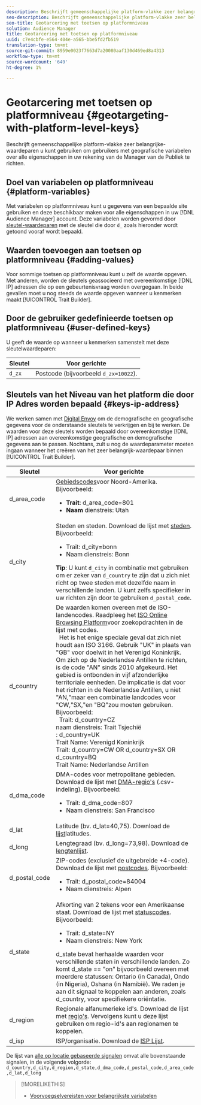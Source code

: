 ```yaml
---
description: Beschrijft gemeenschappelijke platform-vlakke zeer belangrijke-waardeparen u kunt gebruiken om gebruikers met geografische variabelen over alle eigenschappen in uw rekening van de Manager van de Publiek te richten.
seo-description: Beschrijft gemeenschappelijke platform-vlakke zeer belangrijke-waardeparen u kunt gebruiken om gebruikers met geografische variabelen over alle eigenschappen in uw rekening van de Manager van de Publiek te richten.
seo-title: Geotarcering met toetsen op platformniveau
solution: Audience Manager
title: Geotarcering met toetsen op platformniveau
uuid: c7e4cbfe-e564-404e-a565-bbe5fd2fb519
translation-type: tm+mt
source-git-commit: 8959e0023f7663d7a20080aaf130d469ed8a4313
workflow-type: tm+mt
source-wordcount: '649'
ht-degree: 1%

---
```



# Geotarcering met toetsen op platformniveau {#geotargeting-with-platform-level-keys}

Beschrijft gemeenschappelijke platform-vlakke zeer belangrijke-waardeparen u kunt gebruiken om gebruikers met geografische variabelen over alle eigenschappen in uw rekening van de Manager van de Publiek te richten.

<!-- c_tb_platform_vars.xml -->

## Doel van variabelen op platformniveau {#platform-variables}

Met variabelen op platformniveau kunt u gegevens van een bepaalde site gebruiken en deze beschikbaar maken voor alle eigenschappen in uw [!DNL Audience Manager] account. Deze variabelen worden gevormd door [sleutel-waardeparen](../../reference/key-value-pairs-explained.md) met de sleutel die door `d_` zoals hieronder wordt getoond vooraf wordt bepaald.

## Waarden toevoegen aan toetsen op platformniveau {#adding-values}

Voor sommige toetsen op platformniveau kunt u zelf de waarde opgeven. Met anderen, worden de sleutels geassocieerd met overeenkomstige [!DNL IP] adressen die op een gebeurtenisvraag worden overgegaan. In beide gevallen moet u nog steeds de waarde opgeven wanneer u kenmerken maakt [!UICONTROL Trait Builder].

## Door de gebruiker gedefinieerde toetsen op platformniveau {#user-defined-keys}

U geeft de waarde op wanneer u kenmerken samenstelt met deze sleutelwaardeparen:

| Sleutel | Voor gerichte |
|---|---|
| `d_zx` | Postcode (bijvoorbeeld `d_zx=10022`). |

## Sleutels van het Niveau van het platform die door IP Adres worden bepaald {#keys-ip-address}

We werken samen met [Digital Envoy](https://www.digitalenvoy.com/) om de demografische en geografische gegevens voor de onderstaande sleutels te verkrijgen en bij te werken. De waarden voor deze sleutels worden bepaald door overeenkomstige [!DNL IP] adressen aan overeenkomstige geografische en demografische gegevens aan te passen. Nochtans, zult u nog de waardeparameter moeten ingaan wanneer het creëren van het zeer belangrijk-waardepaar binnen [!UICONTROL Trait Builder].

| Sleutel | Voor gerichte |
|--- |--- |
| d_area_code | [Gebiedscodes](https://en.wikipedia.org/wiki/List_of_North_American_Numbering_Plan_area_codes)voor Noord-Amerika.  Bijvoorbeeld: <ul><li>**Trait**:  d_area_code=801</li><li>**Naam** dienstreis: Utah</li></ul> |
| d_city | Steden en steden. Download de lijst met [steden](assets/d_city.txt).  Bijvoorbeeld: <ul><li>Trait:  d_city=bonn</li><li>Naam dienstreis: Bonn</li></ul> **Tip**: U kunt `d_city` in combinatie met gebruiken om er zeker van `d_country` te zijn dat u zich niet richt op twee steden met dezelfde naam in verschillende landen. U kunt zelfs specifieker in uw richten zijn door te gebruiken `d_postal_code`. |
| d_country | De waarden komen overeen met de ISO-landencodes. Raadpleeg het [ISO Online Browsing Platform](https://www.iso.org/obp/ui/#home)voor zoekopdrachten in de lijst met codes. <br>  Het is het enige speciale geval dat zich niet houdt aan ISO 3166. Gebruik &quot;UK&quot; in plaats van &quot;GB&quot; voor doelwit in het Verenigd Koninkrijk.  Om zich op de Nederlandse Antillen te richten, is de code &quot;AN&quot; sinds 2010 afgekeurd. Het gebied is ontbonden in vijf afzonderlijke territoriale eenheden. De implicatie is dat voor het richten in de Nederlandse Antillen, u niet &quot;AN,&quot;maar een combinatie landcodes voor &quot;CW,&quot;SX,&quot;en &quot;BQ&quot;zou moeten gebruiken.  Bijvoorbeeld:  <br>  Trait:  d_country=CZ <br>naam dienstreis: Trait Tsjechië <br>:  d_country=UK <br>Trait Name: Verenigd Koninkrijk <br>Trait:  d_country=CW OR d_country=SX OR d_country=BQ <br>Trait Name: Nederlandse Antillen |
| d_dma_code | DMA-codes voor metropolitane gebieden. Download de lijst met [DMA-regio&#39;s](assets/DMAregions.csv) (.csv-indeling).  Bijvoorbeeld: <ul><li>Trait:  d_dma_code=807</li><li>Naam dienstreis: San Francisco</li></ul> |
| d_lat | Latitude (bv. d_lat=40,75). Download de [lijst](assets/d_lat.txt)latitudes. |
| d_long | Lengtegraad (bv. d_long=73,98). Download de [lengtenlijst](assets/d_long.txt). |
| d_postal_code | ZIP-codes (exclusief de uitgebreide +4-code). Download de lijst met [postcodes](assets/d_postal_code.txt).  Bijvoorbeeld: <ul><li>Trait:  d_postal_code=84004 </li><li>Naam dienstreis: Alpen</li></ul> |
| d_state | Afkorting van 2 tekens voor een Amerikaanse staat. Download de lijst met [statuscodes](assets/d_state.txt).  Bijvoorbeeld: <ul><li>Trait:  d_state=NY </li><li>Naam dienstreis: New York</li></ul>d_state bevat herhaalde waarden voor verschillende staten in verschillende landen. Zo komt d_state == &quot;on&quot; bijvoorbeeld overeen met meerdere statussen: Ontario (in Canada), Ondo (in Nigeria), Oshana (in Namibië). We raden je aan dit signaal te koppelen aan anderen, zoals d_country, voor specifiekere oriëntatie. |
| d_region | Regionale alfanumerieke id&#39;s. Download de lijst met [regio&#39;s](assets/Country_RegionCodes_City.csv).  Vervolgens kunt u deze lijst gebruiken om regio-id&#39;s aan regionamen te koppelen. |
| d_isp | ISP/organisatie. Download de [ISP Lijst](assets/d_isp.txt). |

De lijst van [alle op locatie gebaseerde signalen](assets/all.txt) omvat alle bovenstaande signalen, in de volgende volgorde: `d_country,d_city,d_region,d_state,d_dma_code,d_postal_code,d_area_code,d_lat,d_long`

>[!MORELIKETHIS]
>
>* [Voorvoegselvereisten voor belangrijkste variabelen](../../features/traits/trait-variable-prefixes.md)

